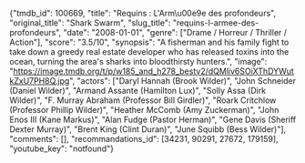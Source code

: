 {"tmdb_id": 100669, "title": "Requins : L'Arm\u00e9e des profondeurs", "original_title": "Shark Swarm", "slug_title": "requins-l-armee-des-profondeurs", "date": "2008-01-01", "genre": ["Drame / Horreur / Thriller / Action"], "score": "3.5/10", "synopsis": "A fisherman and his family fight to take down a greedy real estate developer who has released toxins into the ocean, turning the area's sharks into bloodthirsty hunters.", "image": "https://image.tmdb.org/t/p/w185_and_h278_bestv2/dQMliv6SOiXThDYWutkZxU7PH8Q.jpg", "actors": ["Daryl Hannah (Brook Wilder)", "John Schneider (Daniel Wilder)", "Armand Assante (Hamilton Lux)", "Solly Assa (Dirk Wilder)", "F. Murray Abraham (Professor Bill Girdler)", "Roark Critchlow (Professor Phillip Wilder)", "Heather McComb (Amy Zuckerman)", "John Enos III (Kane Markus)", "Alan Fudge (Pastor Herman)", "Gene Davis (Sheriff Dexter Murray)", "Brent King (Clint Duran)", "June Squibb (Bess Wilder)"], "comments": [], "recommandations_id": [34231, 90291, 27672, 179159], "youtube_key": "notfound"}